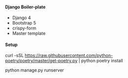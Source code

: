 
#### Django Boiler-plate

- Django 4
- Bootstrap 5
- crispy-form
- Master template



#### Setup

curl -sSL https://raw.githubusercontent.com/python-poetry/poetry/master/get-poetry.py | python
poetry install

python manage.py runserver